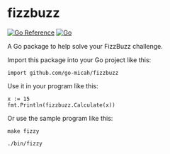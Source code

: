 # fizzbuzz

[![Go Reference](https://pkg.go.dev/badge/github.com/go-micah/fizzbuzz.svg)](https://pkg.go.dev/github.com/go-micah/fizzbuzz) [![Go](https://github.com/go-micah/fizzbuzz/actions/workflows/go.yml/badge.svg)](https://github.com/go-micah/fizzbuzz/actions/workflows/go.yml)

A Go package to help solve your FizzBuzz challenge.

Import this package into your Go project like this:

```
import github.com/go-micah/fizzbuzz
```

Use it in your program like this:

```
x := 15
fmt.Println(fizzbuzz.Calculate(x))
```

Or use the sample program like this:

```
make fizzy

./bin/fizzy
```
